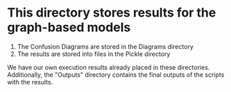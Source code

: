 # This directory stores results for the graph-based models

1. The Confusion Diagrams are stored in the Diagrams directory
2. The results are stored into files in the Pickle directory

We have our own execution results already placed in these directories. Additionally, the "Outputs" directory contains the final outputs of the scripts with the results.
